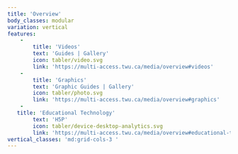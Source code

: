 ```yaml
---
title: 'Overview'
body_classes: modular
variation: vertical
features:
    -
        title: 'Videos'
        text: 'Guides | Gallery'
        icon: tabler/video.svg
        link: 'https://multi-access.twu.ca/media/overview#videos'
    -
        title: 'Graphics'
        text: 'Graphic Guides | Gallery'
        icon: tabler/photo.svg
        link: 'https://multi-access.twu.ca/media/overview#graphics'
    -
   title: 'Educational Technology'
        text: 'H5P'
        icon: tabler/device-desktop-analytics.svg
        link: 'https://multi-access.twu.ca/media/overview#educational-technology'
vertical_classes: 'md:grid-cols-3 '
---
```

